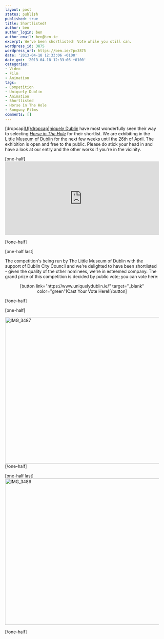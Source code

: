 ```yaml
---
layout: post
status: publish
published: true
title: Shortlisted!
author: ben
author_login: ben
author_email: ben@ben.ie
excerpt: We've been shortlisted! Vote while you still can.
wordpress_id: 3875
wordpress_url: https://ben.ie/?p=3875
date: '2013-04-18 12:33:06 +0100'
date_gmt: '2013-04-18 12:33:06 +0100'
categories:
- Video
- Film
- Animation
tags:
- Competition
- Uniquely Dublin
- Animation
- Shortlisted
- Horse in The Hole
- Songway Films
comments: []
---
```

<p>[dropcap]<a href="https://www.uniquelydublin.ie/" target="_blank">U[/dropcap]niquely Dublin</a> have most wonderfully seen their way to selecting <a title="Horse in The Hole" href="https://www.songwayfilms.com/portfolio/horse-in-the-hole/"><em>Horse in The Hole</em></a> for their shortlist. We are exhibiting in the <a href="https://www.littlemuseum.ie/" target="_blank">Little Museum of Dublin</a> for the next few weeks until the 26th of April. The exhibition is open and free to the public. Please do stick your head in and have a look at our entry and the other works if you're in the vicinity.</p>
<p>[one-half]<iframe src="https://www.youtube.com/embed/vbLm3MhvZws?rel=0" height="240" width="100%" allowfullscreen="" frameborder="0"></iframe></p>
<p>[/one-half]</p>
<p>[one-half last]</p>
<p>The competition's being run by The Little Museum of Dublin with the support of Dublin City Council and we're delighted to have been shortlisted - given the quality of the other nominees, we're in esteemed company. The grand prize of this competition is decided by public vote; you can vote here:</p>
<p style="text-align: center;">[button link="https://www.uniquelydublin.ie/" target="_blank" color="green"]Cast Your Vote Here![/button]</p>
<p style="text-align: left;">[/one-half]</p>
<p style="text-align: left;">[one-half]</p>
<p style="text-align: left;"><img class=" wp-image-1186 alignnone" alt="IMG_3487" src="https://www.songwayfilms.com/wp-content/uploads/2013/04/IMG_3487.jpg" width="717" height="478" />[/one-half]</p>
<p style="text-align: left;">[one-half last]<img class=" wp-image-1187 alignnone" alt="IMG_3486" src="https://www.songwayfilms.com/wp-content/uploads/2013/04/IMG_3486.jpg" width="717" height="478" /></p>
<p style="text-align: left;">[/one-half]</p>

